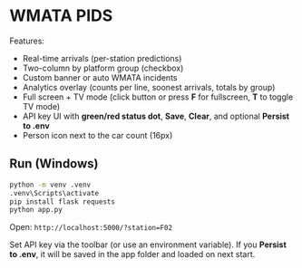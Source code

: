 # WMATA PIDS

Features:
- Real-time arrivals (per-station predictions)
- Two-column by platform group (checkbox)
- Custom banner or auto WMATA incidents
- Analytics overlay (counts per line, soonest arrivals, totals by group)
- Full screen + TV mode (click button or press **F** for fullscreen, **T** to toggle TV mode)
- API key UI with **green/red status dot**, **Save**, **Clear**, and optional **Persist to .env**
- Person icon next to the car count (16px)

## Run (Windows)

```bat
python -m venv .venv
.venv\Scripts\activate
pip install flask requests
python app.py
```

Open: `http://localhost:5000/?station=F02`

Set API key via the toolbar (or use an environment variable). If you **Persist to .env**, it will be saved in the app folder and loaded on next start.
